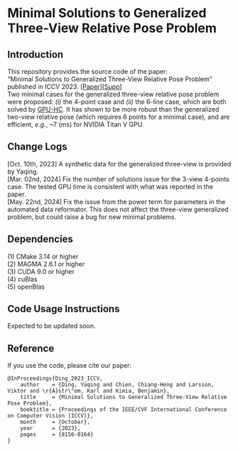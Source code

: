 # Minimal Solutions to Generalized Three-View Relative Pose Problem

## Introduction
This repository provides the source code of the paper: <br />
"Minimal Solutions to Generalized Three-View Relative Pose Problem" published in ICCV 2023. [[Paper](https://openaccess.thecvf.com/content/ICCV2023/papers/Ding_Minimal_Solutions_to_Generalized_Three-View_Relative_Pose_Problem_ICCV_2023_paper.pdf)][[Supp](https://openaccess.thecvf.com/content/ICCV2023/supplemental/Ding_Minimal_Solutions_to_ICCV_2023_supplemental.pdf)] <br />
Two minimal cases for the generalized three-view relative pose problem were proposed: *(i)* the 4-point case and *(ii)* the 6-line case, which are both solved by [GPU-HC](https://github.com/C-H-Chien/Homotopy-Continuation-Tracker-on-GPU). It has shown to be more robust than the generalized two-view relative pose (which requires 6 points for a minimal case), and are efficient, *e.g.*, ~7 (ms) for NVIDIA Titan V GPU. 

## Change Logs
[Oct. 10th, 2023] A synthetic data for the generalized three-view is provided by Yaqing. <br />
[Mar. 02nd, 2024] Fix the number of solutions issue for the 3-view 4-points case. The tested GPU time is consistent with what was reported in the paper. <br />
[May. 22nd, 2024] Fix the issue from the power term for parameters in the automated data reformator. This does not affect the three-view generalized problem, but could raise a bug for new minimal problems. <br />

## Dependencies
(1) CMake 3.14 or higher <br />
(2) MAGMA 2.6.1 or higher <br />
(3) CUDA 9.0 or higher <br />
(4) cuBlas <br />
(5) openBlas <br />

## Code Usage Instructions
Expected to be updated soon.

## Reference
If you use the code, please cite our paper: <br />
```
@InProceedings{Ding_2023_ICCV,
    author    = {Ding, Yaqing and Chien, Chiang-Heng and Larsson, Viktor and \r{A}str\"om, Karl and Kimia, Benjamin},
    title     = {Minimal Solutions to Generalized Three-View Relative Pose Problem},
    booktitle = {Proceedings of the IEEE/CVF International Conference on Computer Vision (ICCV)},
    month     = {October},
    year      = {2023},
    pages     = {8156-8164}
}
```



